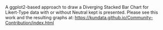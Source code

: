 A ggplot2-based approach to draw a Diverging Stacked Bar Chart for Likert-Type data with or without
Neutral kept is presented. Please see this work and the resulting graphs at: https://kundata.github.io/Community-Contribution/index.html

